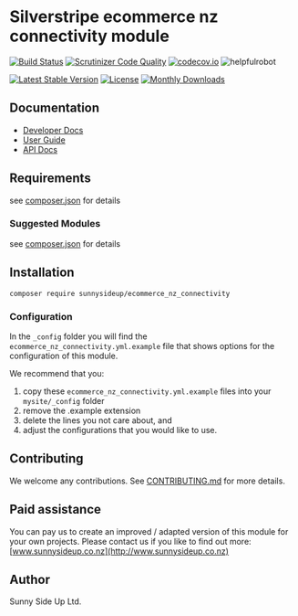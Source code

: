 # Silverstripe ecommerce nz connectivity module
[![Build Status](https://travis-ci.org/sunnysideup/silverstripe-ecommerce_nz_connectivity.svg?branch=master)](https://travis-ci.org/sunnysideup/silverstripe-ecommerce_nz_connectivity)
[![Scrutinizer Code Quality](https://scrutinizer-ci.com/g/sunnysideup/silverstripe-ecommerce_nz_connectivity/badges/quality-score.png?b=master)](https://scrutinizer-ci.com/g/sunnysideup/silverstripe-ecommerce_nz_connectivity/?branch=master)
[![codecov.io](https://codecov.io/github/sunnysideup/silverstripe-ecommerce_nz_connectivity/coverage.svg?branch=master)](https://codecov.io/github/sunnysideup/silverstripe-ecommerce_nz_connectivity?branch=master)
![helpfulrobot](https://helpfulrobot.io/sunnysideup/ecommerce_nz_connectivity/badge)

[![Latest Stable Version](https://poser.pugx.org/sunnysideup/ecommerce_nz_connectivity/version)](https://packagist.org/packages/sunnysideup/ecommerce_nz_connectivity)
[![License](https://poser.pugx.org/sunnysideup/ecommerce_nz_connectivity/license)](https://packagist.org/packages/sunnysideup/ecommerce_nz_connectivity)
[![Monthly Downloads](https://poser.pugx.org/sunnysideup/ecommerce_nz_connectivity/d/monthly)](https://packagist.org/packages/sunnysideup/ecommerce_nz_connectivity)


## Documentation



 * [Developer Docs](docs/en/INDEX.md)
 * [User Guide](docs/en/userguide.md)
 * [API Docs](http://docs.ssmods.com/sunnysideup/ecommerce_nz_connectivity)

## Requirements



see [composer.json](composer.json) for details

### Suggested Modules



see [composer.json](composer.json) for details


## Installation


```
composer require sunnysideup/ecommerce_nz_connectivity
```

### Configuration



In the `_config` folder you will find the `ecommerce_nz_connectivity.yml.example`
file that shows options for the configuration of this module.

We recommend that you:

  1. copy these `ecommerce_nz_connectivity.yml.example` files into your
`mysite/_config` folder
  2. remove the .example extension
  3. delete the lines you not care about, and
  4. adjust the configurations that you would like to use.


## Contributing



We welcome any contributions. See [CONTRIBUTING.md](CONTRIBUTING.md) for more details.

## Paid assistance



You can pay us to create an improved / adapted version of this module for your own projects.  Please contact us if you like to find out more: [www.sunnysideup.co.nz](http://www.sunnysideup.co.nz)

## Author



Sunny Side Up Ltd.
